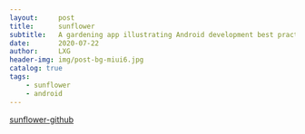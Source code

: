 ```yaml
---
layout:     post
title:      sunflower
subtitle:   A gardening app illustrating Android development best practices with Android Jetpack.
date:       2020-07-22
author:     LXG
header-img: img/post-bg-miui6.jpg
catalog: true
tags:
    - sunflower
    - android
---
```


[sunflower-github](https://github.com/android/sunflower)



